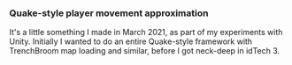 
### Quake-style player movement approximation

It's a little something I made in March 2021, as part of my experiments with Unity. Initially I wanted to do an entire Quake-style framework with TrenchBroom map loading and similar, before I got neck-deep in idTech 3.

